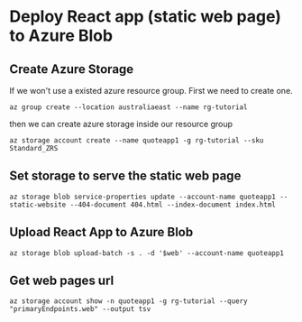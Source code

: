 # Deploy React app (static web page) to Azure Blob

## Create Azure Storage

If we won't use a existed azure resource group. First we need to create one.

```
az group create --location australiaeast --name rg-tutorial
```

then we can create azure storage inside our resource group

```
az storage account create --name quoteapp1 -g rg-tutorial --sku Standard_ZRS
```

## Set storage to serve the static web page

```
az storage blob service-properties update --account-name quoteapp1 --static-website --404-document 404.html --index-document index.html
```

## Upload React App to Azure Blob

```
az storage blob upload-batch -s . -d '$web' --account-name quoteapp1
```

## Get web pages url

```
az storage account show -n quoteapp1 -g rg-tutorial --query "primaryEndpoints.web" --output tsv
```
